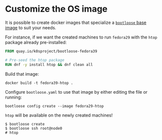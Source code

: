 # Customize the OS image

It is possible to create docker images that specialize a [`bootloose` base
image](https://github.com/k0sproject/bootloose#choosing-the-os-image-to-run) to
suit your needs.

For instance, if we want the created machines to run `fedora29` with the
`htop` package already pre-installed:

```Dockerfile
FROM quay.io/k0sproject/bootloose-fedora39

# Pre-seed the htop package
RUN dnf -y install htop && dnf clean all

```

Build that image:

```console
docker build -t fedora39-htop .
```

Configure `bootloose.yaml` to use that image by either editing the file or running:

```console
bootloose config create --image fedora29-htop
````

`htop` will be available on the newly created machines!

```console
$ bootloose create
$ bootloose ssh root@node0
# htop
```
